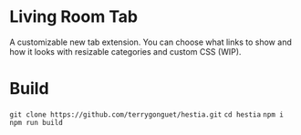 # Living Room Tab
A customizable new tab extension. You can choose what links to show and how it looks with resizable categories and custom CSS (WIP).

# Build
`git clone https://github.com/terrygonguet/hestia.git`
`cd hestia`
`npm i`
`npm run build`

